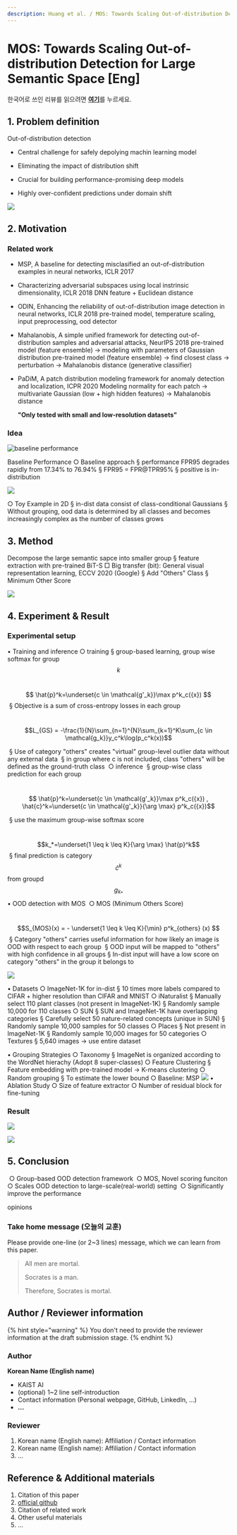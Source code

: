 ```yaml
---
description: Huang et al. / MOS: Towards Scaling Out-of-distribution Detection for Large Semantic Space / CVPR 2021
---
```


# MOS: Towards Scaling Out-of-distribution Detection for Large Semantic Space \[Eng\]

한국어로 쓰인 리뷰를 읽으려면 [**여기**](cvpr-2021-mos-kor.md)를 누르세요.

<!--- [**English version**](cvpr-2021-mos-eng.md) of this article is available. --->



##  1. Problem definition

Out-of-distribution detection

- Central challenge for safely depolying machin learning model

- Eliminating the impact of distribution shift

- Crucial for building performance-promising deep models

- Highly over-confident predictions under domain shift

  

![](../../.gitbook/assets/8/ood_detection.png)



## 2. Motivation



### Related work

- MSP, A baseline for detecting misclasified an out-of-distribution examples in neural networks, ICLR 2017

- Characterizing adversarial subspaces using local instrinsic dimensionality, ICLR 2018
  DNN feature + Euclidean distance

- ODIN, Enhancing the reliability of out-of-distribution image detection in neural networks, ICLR 2018
  pre-trained model, temperature scaling, input preprocessing, ood detector

- Mahalanobis, A simple unified framework for detecting out-of-distribution samples and adversarial attacks, NeurIPS 2018
  pre-trained model (feature ensemble) -> modeling with parameters of Gaussian distribution
  pre-trained model (feature ensemble) -> find closest class -> perturbation -> Mahalanobis distance (generative classifier)

- PaDiM, A patch distribution modeling framework for anomaly detection and localization, ICPR 2020
  Modeling normality for each patch -> multivariate Gaussian (low + high hidden features) -> Mahalanobis distance

  

  **"Only tested with small and low-resolution datasets"**

### Idea



![baseline performance](../../.gitbook/assets/8/baseline_ood_detection_performance.png)

Baseline Performance
	○ Baseline approach
		§ performance FPR95 degrades rapidly from 17.34% to 76.94%
		§ FPR95 = FPR@TPR95%
		§ positive is in-distribution



![](../../.gitbook/assets/8/toy_example_in_2d.png)



○ Toy Example in 2D
		§ in-dist data consist of class-conditional Gaussians
		§ Without grouping, ood data is determined by all classes and becomes increasingly complex as the number of classes grows



## 3. Method

Decompose the large semantic sapce into smaller group
		§ feature extraction with pre-trained BiT-S
			□ Big transfer (bit): General visual representation learning, ECCV 2020 (Google)
		§ Add "Others" Class
		§ Minimum Other Score

![](../../.gitbook/assets/8/overview.png)



## 4. Experiment & Result



### Experimental setup

• Training and inference
	○ training
		§ group-based learning, group wise softmax for group $$k$$

​				$$ \hat{p}^k=\underset{c \in \mathcal{g'_k}}\max p^k_c({x}) $$
​		§ Objective is a sum of cross-entropy losses in each group

​				$$L_{GS} = -\frac{1}{N}\sum_{n=1}^{N}\sum_{k=1}^K\sum_{c \in \mathcal{g_k}}y_c^k\log(p_c^k(x))$$

​		§ Use of category "others" creates "virtual" group-level outlier data without any external data
​		§ in group where c is not included, class "others" will be defined as the ground-truth class
​	○ inference
​		§ group-wise class prediction for each group

​				$$ \hat{p}^k=\underset{c \in \mathcal{g'_k}}\max p^k_c({x}) , \hat{c}^k=\underset{c \in \mathcal{g'_k}}{\arg \max} p^k_c({x})$$

​		§ use the maximum group-wise softmax score

​				$$k_*=\underset{1 \leq k \leq K}{\arg \max} \hat{p}^k$$
​		§ final prediction is category $$\hat{c}^k$$ from groupd $$g_{k_*}$$
• OOD detection with MOS
​	○ MOS (Minimum Others Score)

​    	$$S_{MOS}(x) = - \underset{1 \leq k \leq K}{\min} p^k_{others} (x) $$
​		§ Category "others" carries useful information for how likely an image is OOD with respect to each group
​		§ OOD input will be mapped to "others" with high confidence in all groups
​		§ In-dist input will have a low score on category "others" in the group it belongs to



![](../../.gitbook/assets/8/average_of_others_scores.png)



• Datasets
	○ ImageNet-1K for in-dist
		§ 10 times more labels compared to CIFAR + higher resolution than CIFAR and MNIST
	○ iNaturalist
		§ Manually select 110 plant classes (not present in ImageNet-1K)
		§ Randomly sample 10,000 for 110 classes
	○ SUN
		§ SUN and ImageNet-1K have overlapping categories
		§ Carefully select 50 nature-related concepts (unique in SUN)
		§ Randomly sample 10,000 samples for 50 classes
	○ Places
		§ Not present in ImageNet-1K
		§ Randomly sample 10,000 images for 50 categories
	○ Textures
		§ 5,640 images -> use entire dataset

• Grouping Strategies
	○ Taxonomy
		§ ImageNet is organized according to the WordNet hierachy (Adopt 8 super-classes)
	○ Feature Clustering
		§ Feature embedding with pre-trained model -> K-means clustering
	○ Random grouping
		§ To estimate the lower bound
	○ Baseline: MSP
![](../../.gitbook/assets/8/grouping_strategy.png)
• Ablation Study
	○ Size of feature extractor
	○ Number of residual block for fine-tuning

### Result

![](../../.gitbook/assets/8/table_performance_comparison.png)



![](../../.gitbook/assets/8/plot_performance_comparison.png)



## 5. Conclusion

​	○ Group-based OOD detection framework
​	○ MOS, Novel scoring funciton
​	○ Scales OOD detection to large-scale(real-world) setting
​	○ Significantly improve the performance

opinions

### Take home message \(오늘의 교훈\)

Please provide one-line \(or 2~3 lines\) message, which we can learn from this paper.

> All men are mortal.
>
> Socrates is a man.
>
> Therefore, Socrates is mortal.

## Author / Reviewer information

{% hint style="warning" %}
You don't need to provide the reviewer information at the draft submission stage.
{% endhint %}

### Author

**Korean Name \(English name\)** 

* KAIST AI
* \(optional\) 1~2 line self-introduction
* Contact information \(Personal webpage, GitHub, LinkedIn, ...\)
* **...**

### Reviewer

1. Korean name \(English name\): Affiliation / Contact information
2. Korean name \(English name\): Affiliation / Contact information
3. ...

## Reference & Additional materials

1. Citation of this paper
2. [official github](https://github.com/deeplearning-wisc/large_scale_ood)
3. Citation of related work
4. Other useful materials
5. ...

